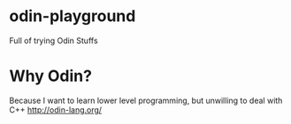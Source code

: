 # odin-playground
Full of trying Odin Stuffs

# Why Odin?
Because I want to learn lower level programming, but unwilling to deal with C++
http://odin-lang.org/